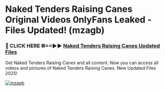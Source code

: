 # Naked Tenders Raising Canes Original Videos 0nlyFans Leaked - Files Updated! (mzagb)

<h3>🔴 CLICK HERE 🌐==►► <a href="https://tinyurl.com/yckcrads" rel="nofollow">Naked Tenders Raising Canes Updated Files</a></h3>

Get Naked Tenders Raising Canes and all content. Now you can access all videos and pictures of Naked Tenders Raising Canes. New Updated Files 2025!

[![mzagb](https://i.imgur.com/hpKpOFt.gif)](https://tinyurl.com/yckcrads)
